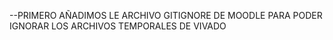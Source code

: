 --PRIMERO AÑADIMOS LE ARCHIVO GITIGNORE DE MOODLE PARA PODER IGNORAR LOS ARCHIVOS TEMPORALES DE VIVADO
